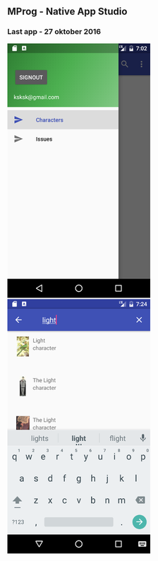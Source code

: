 ## MProg - Native App Studio
### Last app - 27 oktober 2016
![1](/screenshots/Screenshot_1476982958.png?raw=true "screen")
![2](/screenshots/Screenshot_1476984266.png?raw=true "screen")
